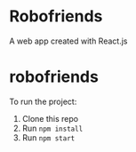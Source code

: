 # Robofriends
A web app created with React.js
# robofriends
To run the project:

1. Clone this repo
2. Run `npm install`
3. Run `npm start`
